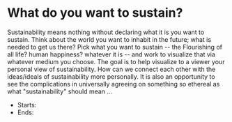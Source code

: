 # What do you want to sustain?

Sustainability means nothing without declaring what it is you want to sustain. Think about the world you want to inhabit in the future; what is needed to get us there? Pick what you want to sustain -- the Flourishing of all life? human happiness? whatever it is -- and work to visualize that via whatever medium you choose. The goal is to help visualize to a viewer your personal view of sustainability. How can we connect each other with the ideas/ideals of sustainability more personally. It is also an opportunity to see the complications in universally agreeing on something so ethereal as what "sustainability" should mean ...

- Starts:
- Ends:

